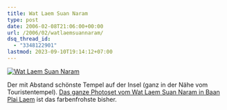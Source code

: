 ```yaml
---
title: Wat Laem Suan Naram
type: post
date: 2006-02-08T21:06:00+00:00
url: /2006/02/watlaemsuannaram/
dsq_thread_id:
  - "3348122901"
lastmod: 2023-09-10T19:14:12+07:00
---
```

[![Wat Laem Suan Naram][1]][2]

Der mit Abstand schönste Tempel auf der Insel (ganz in der Nähe vom Touristentempel). [Das ganze Photoset vom Wat Laem Suan Naram in Baan Plai Laem][3] ist das farbenfrohste bisher.

 [1]: //static.flickr.com/33/93498626_507e3a3c2d.jpg
 [2]: http://www.flickr.com/photos/schreibblogade/93498626/ "Wat Laem Suan Naram"
 [3]: http://flickr.com/photos/schreibblogade/sets/72057594056779869/
